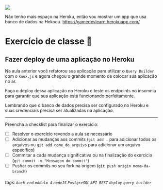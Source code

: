 ![](https://i.imgur.com/xG74tOh.png)

Não tenho mais espaço na Heroku, então vou mostrar um app que usa banco de dados na Hekocu.
https://gamedevlearn.herokuapp.com/

# Exercício de classe 🏫

## Fazer deploy de uma aplicação no Heroku

Na aula anterior você refatorou sua aplicação para utilizar o `Query Builder` com o `Knex.js` e agora chegou o grande momento de colocar sua aplicação no ar.

Faça o deploy dessa aplicação no Heroku e teste os endpoints no insomnia para garantir que sua aplicação está funcionando perfeitamente.

Lembrando que o banco de dados precisa ser configurado no Heroku e suas credenciais precisa ser atualizadas na aplicação.

---

Preencha a checklist para finalizar o exercício:

-   [ ] Resolver o exercício revendo a aula se necessário
-   [ ] Adicionar as mudanças aos commits (`git add .` para adicionar todos os arquivos ou `git add nome_do_arquivo` para adicionar um arquivo específico)
-   [ ] Commitar a cada mudança significativa ou na finalização do exercício (`git commit -m "Mensagem do commit"`)
-   [ ] Pushar os commits no seu fork na origem (`git push origin nome-da-branch`)

###### tags: `back-end` `módulo 4` `nodeJS` `PostgreSQL` `API REST` `deploy` `query builder`
